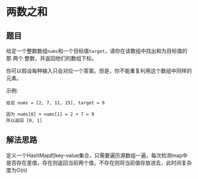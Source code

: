 # 两数之和
## 题目

给定一个整数数组`nums`和一个目标值`target`，请你在该数组中找出和为目标值的那 两个 整数，并返回他们的数组下标。

你可以假设每种输入只会对应一个答案。但是，你不能重复利用这个数组中同样的元素。

示例:

~~~
给定 nums = [2, 7, 11, 15], target = 9

因为 nums[0] + nums[1] = 2 + 7 = 9
所以返回 [0, 1]
~~~

## 解法思路

定义一个HashMap的key-value集合，只需要遍历源数组一遍，每次检测map中是否存在差值，存在则返回当前两个值，不存在则将当前值存放进去，此时间复杂度为O(n)
